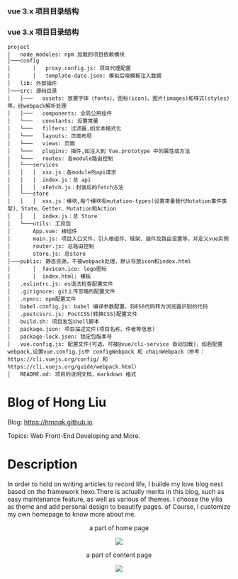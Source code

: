 ### vue 3.x 项目目录结构
### vue 3.x 项目目录结构
```
project
│   node_modules: npm 加载的项目依赖模块
│───config
│       │   proxy.config.js: 项目代理配置
│       │   template-date.json: 模拟后端模板注入数据
│   lib: 外部插件
│───src: 源码目录
│   │───   assets: 放置字体（fonts）、图标(icon)、图片(images)和样式(styles)等，经webpack解析处理
│   │───   components: 全局公用组件
│   └───   constants: 设置常量
│   └───   filters: 过滤器,如文本格式化
│   └───   layouts: 页面布局
│   └───   views: 页面
│   └───   plugins: 插件,如注入到 Vue.prototype 中的属性或方法
│   └───   routes: 各module路由控制
│   └───services
│   │   │  xxx.js：各module的api请求
│   │   │  index.js：总 api
│   │   │  xFetch.js：封装后的fetch方法
│   └───store
│   │   │  xxx.js：模块,每个模块有mutation-types(设置常量替代Mutation事件类型)、State、Getter、Mutation和Action
│   │   │  index.js：总 Store
│   └───utils: 工具包
│       App.vue: 根组件
│       main.js: 项目入口文件，引入根组件、框架、插件及路由设置等，并定义vue实例
│       router.js: 总路由控制
│       store.js: 总store
│───public: 静态资源，不被webpack处理，默认存放icon和index.html
│       │  favicon.ico: logo图标
│       │  index.html: 模板
│   .eslintrc.js: es语法检查配置文件
│   .gitignore: git上传忽略的配置文件
│   .npmrc: npm配置文件
│   babel.config.js: babel 编译参数配置，将ES6代码转为浏览器识别的代码
│   .postcssrc.js: PostCSS(转换CSS)配置文件
│   build.sh: 项目发包shell脚本
│   package.json: 项目描述文件(项目名称、作者等信息)
│   package-lock.json: 锁定包版本号
│   vue.config.js: 配置文件(可选，可被@vue/cli-service 自动加载)，如若配置webpack,设置vue.config.js中 configWebpack 和 chainWebpack（参考：https://cli.vuejs.org/config/ 和 https://cli.vuejs.org/guide/webpack.html）
│   README.md: 项目的说明文档，markdown 格式 

```


# Blog of Hong Liu

Blog: https://hmqqk.github.io.

Topics: Web Front-End Developing and More.

# Description

In order to hold on writing articles to record life, I builde my love blog nest based on the framework hexo.There is actually merits in this blog, such as easy maintenance feature, as well as various of themes. I choose the yilia as theme and add personal design to beautify pages. of Course, I customize my own homepage to know more about me.
<div align="center">
<p> a part of home page</p>
<img src="http://oiyahh2nw.bkt.clouddn.com/blog/Readme_images/home.png">
<p> a part of content page</p>
<img src="http://oiyahh2nw.bkt.clouddn.com/blog/Readme_images/content.png">
</div>
